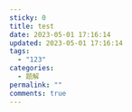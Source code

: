 ```yaml
---
sticky: 0
title: test
date: 2023-05-01 17:16:14
updated: 2023-05-01 17:16:14
tags:
  - "123"
categories:
  - 题解
permalink: ""
comments: true
---
```

